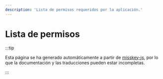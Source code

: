 ```yaml
---
description: 'Lista de permisos requeridos por la aplicación.'
---
```


# Lista de permisos

:::tip

Esta página se ha generado automáticamente a partir de [misskey-js](https://github.com/misskey-dev/misskey/tree/develop/packages/misskey-js), por lo que la documentación y las traducciones pueden estar incompletas.

:::

<ApiPermissions></ApiPermissions>